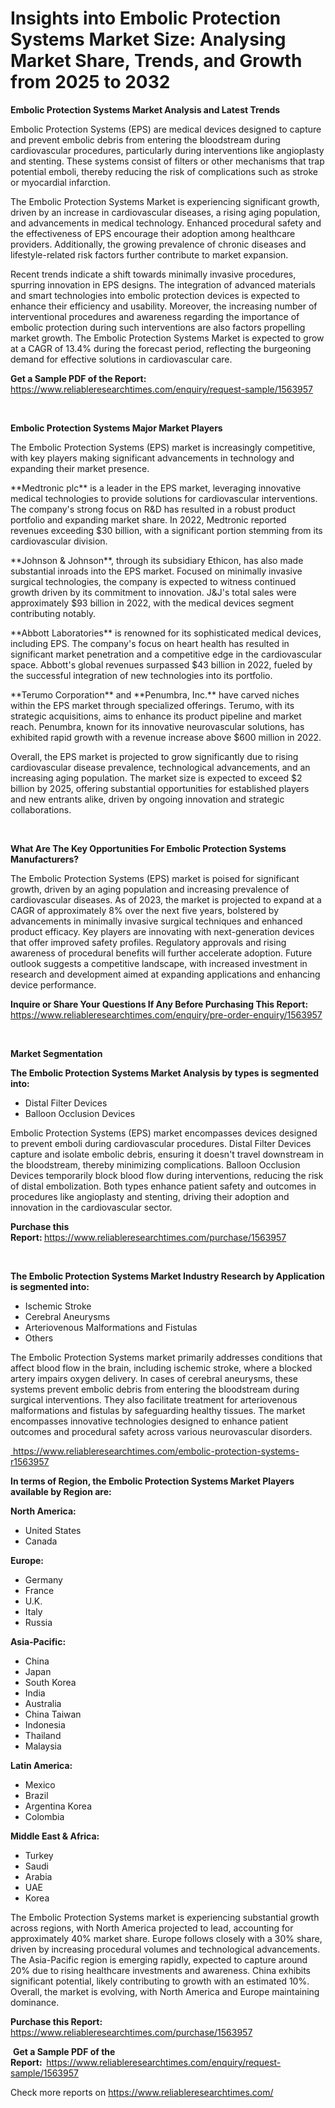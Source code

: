 <p><h1>Insights into Embolic Protection Systems Market Size: Analysing Market Share, Trends, and Growth from 2025 to 2032</h1></p><p><strong>Embolic Protection Systems Market Analysis and Latest Trends</strong></p>
<p><p>Embolic Protection Systems (EPS) are medical devices designed to capture and prevent embolic debris from entering the bloodstream during cardiovascular procedures, particularly during interventions like angioplasty and stenting. These systems consist of filters or other mechanisms that trap potential emboli, thereby reducing the risk of complications such as stroke or myocardial infarction.</p><p>The Embolic Protection Systems Market is experiencing significant growth, driven by an increase in cardiovascular diseases, a rising aging population, and advancements in medical technology. Enhanced procedural safety and the effectiveness of EPS encourage their adoption among healthcare providers. Additionally, the growing prevalence of chronic diseases and lifestyle-related risk factors further contribute to market expansion.</p><p>Recent trends indicate a shift towards minimally invasive procedures, spurring innovation in EPS designs. The integration of advanced materials and smart technologies into embolic protection devices is expected to enhance their efficiency and usability. Moreover, the increasing number of interventional procedures and awareness regarding the importance of embolic protection during such interventions are also factors propelling market growth. The Embolic Protection Systems Market is expected to grow at a CAGR of 13.4% during the forecast period, reflecting the burgeoning demand for effective solutions in cardiovascular care.</p></p>
<p><strong>Get a Sample PDF of the Report:&nbsp;</strong> <a href="https://www.reliableresearchtimes.com/enquiry/request-sample/1563957?utm_campaign=2181&utm_medium=2&utm_source=Github&utm_content=ia&utm_term=04032025&utm_id=embolic-protection-systems">https://www.reliableresearchtimes.com/enquiry/request-sample/1563957</a></p>
<p>&nbsp;</p>
<p><strong>Embolic Protection Systems Major Market Players</strong></p>
<p><p>The Embolic Protection Systems (EPS) market is increasingly competitive, with key players making significant advancements in technology and expanding their market presence. </p><p>**Medtronic plc** is a leader in the EPS market, leveraging innovative medical technologies to provide solutions for cardiovascular interventions. The company's strong focus on R&D has resulted in a robust product portfolio and expanding market share. In 2022, Medtronic reported revenues exceeding $30 billion, with a significant portion stemming from its cardiovascular division.</p><p>**Johnson & Johnson**, through its subsidiary Ethicon, has also made substantial inroads into the EPS market. Focused on minimally invasive surgical technologies, the company is expected to witness continued growth driven by its commitment to innovation. J&J's total sales were approximately $93 billion in 2022, with the medical devices segment contributing notably.</p><p>**Abbott Laboratories** is renowned for its sophisticated medical devices, including EPS. The company's focus on heart health has resulted in significant market penetration and a competitive edge in the cardiovascular space. Abbott's global revenues surpassed $43 billion in 2022, fueled by the successful integration of new technologies into its portfolio.</p><p>**Terumo Corporation** and **Penumbra, Inc.** have carved niches within the EPS market through specialized offerings. Terumo, with its strategic acquisitions, aims to enhance its product pipeline and market reach. Penumbra, known for its innovative neurovascular solutions, has exhibited rapid growth with a revenue increase above $600 million in 2022.</p><p>Overall, the EPS market is projected to grow significantly due to rising cardiovascular disease prevalence, technological advancements, and an increasing aging population. The market size is expected to exceed $2 billion by 2025, offering substantial opportunities for established players and new entrants alike, driven by ongoing innovation and strategic collaborations.</p></p>
<p>&nbsp;</p>
<p><strong>What Are The Key Opportunities For Embolic Protection Systems Manufacturers?</strong></p>
<p><p>The Embolic Protection Systems (EPS) market is poised for significant growth, driven by an aging population and increasing prevalence of cardiovascular diseases. As of 2023, the market is projected to expand at a CAGR of approximately 8% over the next five years, bolstered by advancements in minimally invasive surgical techniques and enhanced product efficacy. Key players are innovating with next-generation devices that offer improved safety profiles. Regulatory approvals and rising awareness of procedural benefits will further accelerate adoption. Future outlook suggests a competitive landscape, with increased investment in research and development aimed at expanding applications and enhancing device performance.</p></p>
<p><strong>Inquire or Share Your Questions If Any Before Purchasing This Report:</strong> <a href="https://www.reliableresearchtimes.com/enquiry/pre-order-enquiry/1563957?utm_campaign=2181&utm_medium=2&utm_source=Github&utm_content=ia&utm_term=04032025&utm_id=embolic-protection-systems">https://www.reliableresearchtimes.com/enquiry/pre-order-enquiry/1563957</a></p>
<p>&nbsp;</p>
<p><strong>Market Segmentation</strong></p>
<p><strong>The Embolic Protection Systems Market Analysis by types is segmented into:</strong></p>
<p><ul><li>Distal Filter Devices</li><li>Balloon Occlusion Devices</li></ul></p>
<p><p>Embolic Protection Systems (EPS) market encompasses devices designed to prevent emboli during cardiovascular procedures. Distal Filter Devices capture and isolate embolic debris, ensuring it doesn't travel downstream in the bloodstream, thereby minimizing complications. Balloon Occlusion Devices temporarily block blood flow during interventions, reducing the risk of distal embolization. Both types enhance patient safety and outcomes in procedures like angioplasty and stenting, driving their adoption and innovation in the cardiovascular sector.</p></p>
<p><strong>Purchase this Report:&nbsp;</strong><a href="https://www.reliableresearchtimes.com/purchase/1563957?utm_campaign=2181&utm_medium=2&utm_source=Github&utm_content=ia&utm_term=04032025&utm_id=embolic-protection-systems">https://www.reliableresearchtimes.com/purchase/1563957</a></p>
<p>&nbsp;</p>
<p><strong>The Embolic Protection Systems Market Industry Research by Application is segmented into:</strong></p>
<p><ul><li>Ischemic Stroke</li><li>Cerebral Aneurysms</li><li>Arteriovenous Malformations and Fistulas</li><li>Others</li></ul></p>
<p><p>The Embolic Protection Systems market primarily addresses conditions that affect blood flow in the brain, including ischemic stroke, where a blocked artery impairs oxygen delivery. In cases of cerebral aneurysms, these systems prevent embolic debris from entering the bloodstream during surgical interventions. They also facilitate treatment for arteriovenous malformations and fistulas by safeguarding healthy tissues. The market encompasses innovative technologies designed to enhance patient outcomes and procedural safety across various neurovascular disorders.</p></p>
<p><a href="https://www.reliableresearchtimes.com/embolic-protection-systems-r1563957?utm_campaign=2181&utm_medium=2&utm_source=Github&utm_content=ia&utm_term=04032025&utm_id=embolic-protection-systems">&nbsp;https://www.reliableresearchtimes.com/embolic-protection-systems-r1563957</a></p>
<p><strong>In terms of Region, the Embolic Protection Systems Market Players available by Region are:</strong></p>
<p>
    <p> <strong> North America: </strong>
        <ul>
            <li>United States</li>
            <li>Canada</li>
        </ul>
        </p> 
    <p> <strong> Europe: </strong>
        <ul>
            <li>Germany</li>
            <li>France</li>
            <li>U.K.</li>
            <li>Italy</li>
            <li>Russia</li>
        </ul>
        </p> 
    <p> <strong> Asia-Pacific: </strong>
        <ul>
            <li>China</li>
            <li>Japan</li>
            <li>South Korea</li>
            <li>India</li>
            <li>Australia</li>
            <li>China Taiwan</li>
            <li>Indonesia</li>
            <li>Thailand</li>
            <li>Malaysia</li>
        </ul>
        </p> 
    <p> <strong> Latin America: </strong>
        <ul>
            <li>Mexico</li>
            <li>Brazil</li>
            <li>Argentina Korea</li>
            <li>Colombia</li>
        </ul>
        </p> 
    <p> <strong> Middle East & Africa: </strong>
        <ul>
            <li>Turkey</li>
            <li>Saudi</li>
            <li>Arabia</li>
            <li>UAE</li>
            <li>Korea</li>
        </ul>
    </p>
    </p>
<p><p>The Embolic Protection Systems market is experiencing substantial growth across regions, with North America projected to lead, accounting for approximately 40% market share. Europe follows closely with a 30% share, driven by increasing procedural volumes and technological advancements. The Asia-Pacific region is emerging rapidly, expected to capture around 20% due to rising healthcare investments and awareness. China exhibits significant potential, likely contributing to growth with an estimated 10%. Overall, the market is evolving, with North America and Europe maintaining dominance.</p></p>
<p><strong>Purchase this Report: </strong><a href="https://www.reliableresearchtimes.com/purchase/1563957?utm_campaign=2181&utm_medium=2&utm_source=Github&utm_content=ia&utm_term=04032025&utm_id=embolic-protection-systems">https://www.reliableresearchtimes.com/purchase/1563957</a></p>
<p>&nbsp;<strong>Get a Sample PDF of the Report:&nbsp;&nbsp;</strong><a href="https://www.reliableresearchtimes.com/enquiry/request-sample/1563957?utm_campaign=2181&utm_medium=2&utm_source=Github&utm_content=ia&utm_term=04032025&utm_id=embolic-protection-systems">https://www.reliableresearchtimes.com/enquiry/request-sample/1563957</a></p>
<p><strong></strong></p>
<p>Check more reports on <a href="https://www.reliableresearchtimes.com/?utm_campaign=2181&utm_medium=2&utm_source=Github&utm_content=ia&utm_term=04032025&utm_id=embolic-protection-systems">https://www.reliableresearchtimes.com/</a></p>